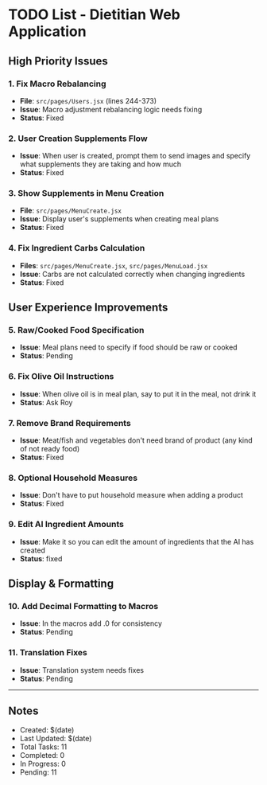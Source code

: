 # TODO List - Dietitian Web Application

## High Priority Issues

### 1. Fix Macro Rebalancing
- **File**: `src/pages/Users.jsx` (lines 244-373)
- **Issue**: Macro adjustment rebalancing logic needs fixing
- **Status**: Fixed

### 2. User Creation Supplements Flow
- **Issue**: When user is created, prompt them to send images and specify what supplements they are taking and how much
- **Status**: Fixed

### 3. Show Supplements in Menu Creation
- **File**: `src/pages/MenuCreate.jsx`
- **Issue**: Display user's supplements when creating meal plans
- **Status**: Fixed

### 4. Fix Ingredient Carbs Calculation
- **Files**: `src/pages/MenuCreate.jsx`, `src/pages/MenuLoad.jsx`
- **Issue**: Carbs are not calculated correctly when changing ingredients
- **Status**: Fixed

## User Experience Improvements

### 5. Raw/Cooked Food Specification
- **Issue**: Meal plans need to specify if food should be raw or cooked
- **Status**: Pending

### 6. Fix Olive Oil Instructions
- **Issue**: When olive oil is in meal plan, say to put it in the meal, not drink it
- **Status**: Ask Roy

### 7. Remove Brand Requirements
- **Issue**: Meat/fish and vegetables don't need brand of product (any kind of not ready food)
- **Status**: Fixed

### 8. Optional Household Measures
- **Issue**: Don't have to put household measure when adding a product
- **Status**: Fixed

### 9. Edit AI Ingredient Amounts
- **Issue**: Make it so you can edit the amount of ingredients that the AI has created
- **Status**: fixed

## Display & Formatting

### 10. Add Decimal Formatting to Macros
- **Issue**: In the macros add .0 for consistency
- **Status**: Pending

### 11. Translation Fixes
- **Issue**: Translation system needs fixes
- **Status**: Pending

---

## Notes
- Created: $(date)
- Last Updated: $(date)
- Total Tasks: 11
- Completed: 0
- In Progress: 0
- Pending: 11
